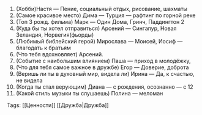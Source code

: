 1. (Хобби)Настя — Пение, социальный отдых, рисование, шахматы
2. (Самое красивое место) Дима — Турция — рафтинг по горной реке
3. (Топ 3 рожд. фильма) Марк —  Один Дома, Гринч, Паддингтон 2
4. (Куда бы ты хотел отправиться) Арсений — Сингапур, Новая Зеландия, Норвегия(фьорды)
5. (Любимый библейский герой) Мирослава — Моисей, Иосиф — благодать к братьям
6. (Что тебя вдохновляет) Арсений.
7. (Событие с наибольшим влиянием) Паша — приход в молодёжку, 
8. (Что для тебя самое важное в дружбе) Егор — Доверие, доброта
9. (Веришь ли ты в духовный мир, видела ли) Ирина — Да, к счастью, не видела
10. (Когда ты стал верующим) Диана — с рождения, осознанно — с 12
11. (Какой стиль музыки ты слушаешь) Полина — меломан

Tags:
[[Ценности]]
[[Дружба|Дружба]]